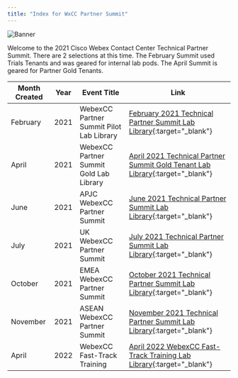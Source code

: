```yaml
---
title: "Index for WxCC Partner Summit"
---
```

<script>

window.onload=function(){window.location ="https://webexcc.github.io/"}

</script>

![Banner](images/wxccbanner.jpg)

Welcome to the 2021 Cisco Webex Contact Center Technical Partner Summit. There are 2 selections at this time.  The February Summit used Trials Tenants and was geared for internal lab pods.  The April Summit is geared for Partner Gold Tenants.



| Month Created | Year | Event Title                              | Link                                                     |
|------------------------------------------|---------------|------|----------------------------------------------------------|
| February        | 2021 | WebexCC Partner Summit Pilot Lab Library           |  [February 2021 Technical Partner Summit Lab Library](LabLibrary.md){:target="_blank"}                                                      |
| April     | 2021 | WebexCC Partner Summit Gold Lab Library            |  [April 2021 Technical Partner Summit Gold Tenant Lab Library](LabLibrarynew.md){:target="_blank"}                                                       |
| June        | 2021 | APJC WebexCC Partner Summit            |  [June 2021 Technical Partner Summit Lab Library](TechSummitRoW_2021/HomePage.md){:target="_blank"}                                                      |
| July        | 2021 | UK WebexCC Partner Summit            |  [July 2021 Technical Partner Summit Lab Library](TechSummitRoW_2021/HomePageUK.md){:target="_blank"}                                                      |
| October        | 2021 | EMEA WebexCC Partner Summit            |  [October 2021 Technical Partner Summit Lab Library](TechSummitRoW_2021/HomePage_EMEA.md){:target="_blank"}                                                      |
| November        | 2021 | ASEAN WebexCC Partner Summit            |  [November 2021 Technical Partner Summit Lab Library](TechSummitRoW_2021/HomePage.md){:target="_blank"}                                                      |
| April        | 2022 | WebexCC Fast-Track Training            |  [April 2022 WebexCC Fast-Track Training Lab Library](TechSummitRoW_2021/HomePageFastTrack.md){:target="_blank"}                                                      |
